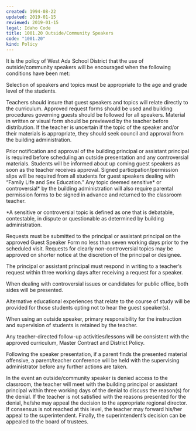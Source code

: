 ```yaml
---
created: 1994-08-22
updated: 2019-01-15
reviewed: 2019-01-15
legal: Idaho Code
title: 1001.20 Outside/Community Speakers
code: "1001.20"
kind: Policy
---
```


It is the policy of West Ada School District that the use of outside/community speakers will be encouraged when the following conditions have been met:

Selection of speakers and topics must be appropriate to the age and grade level of the students.

Teachers should insure that guest speakers and topics will relate directly to the curriculum. Approved request forms should be used and building procedures governing guests should be followed for all speakers. Material in written or visual form should be previewed by the teacher before distribution. If the teacher is uncertain if the topic of the speaker and/or their materials is appropriate, they should seek council and approval from the building administration.

Prior notification and approval of the building principal or assistant principal is required before scheduling an outside presentation and any controversial materials. Students will be informed about up coming guest speakers as soon as the teacher receives approval. Signed participation/permission slips will be required from all students for guest speakers dealing with “Family Life and Sex Education.” Any topic deemed sensitive* or controversial* by the building administration will also require parental permission forms to be signed in advance and returned to the classroom teacher.

*A sensitive or controversial topic is defined as one that is debatable, contestable, in dispute or questionable as determined by building administration.

Requests must be submitted to the principal or assistant principal on the approved Guest Speaker Form no less than seven working days prior to the scheduled visit. Requests for clearly non-controversial topics may be approved on shorter notice at the discretion of the principal or designee.

The principal or assistant principal must respond in writing to a teacher’s request within three working days after receiving a request for a speaker.

When dealing with controversial issues or candidates for public office, both sides will be presented.

Alternative educational experiences that relate to the course of study will be provided for those students opting not to hear the guest speaker(s).

When using an outside speaker, primary responsibility for the instruction and supervision of students is retained by the teacher.

Any teacher-directed follow-up activities/lessons will be consistent with the approved curriculum, Master Contract and District Policy.

Following the speaker presentation, if a parent finds the presented material offensive, a parent/teacher conference will be held with the supervising administrator before any further actions are taken.

In the event an outside/community speaker is denied access to the classroom, the teacher will meet with the building principal or assistant principal within three working days of the denial to discuss the reason(s) for the denial. If the teacher is not satisfied with the reasons presented for the denial, he/she may appeal the decision to the appropriate regional director. If consensus is not reached at this level, the teacher may forward his/her appeal to the superintendent. Finally, the superintendent’s decision can be appealed to the board of trustees.

